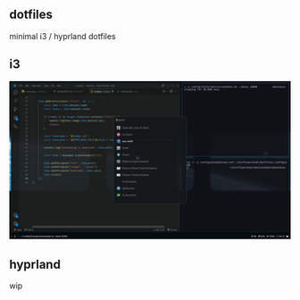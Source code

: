 ## dotfiles
minimal i3 / hyprland dotfiles

## i3
<p align="center">
    <img src="https://github.com/mezleca/dotfiles/blob/main/showcase.png">
</p>

## hyprland
wip